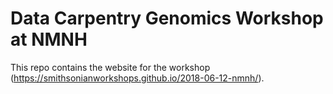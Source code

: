 # Data Carpentry Genomics Workshop at NMNH

This repo contains the website for the workshop (https://smithsonianworkshops.github.io/2018-06-12-nmnh/).
 
